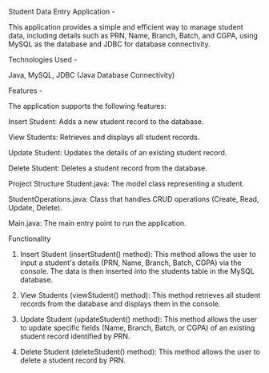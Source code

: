 Student Data Entry Application - 


This application provides a simple and efficient way to manage student data, including details such as PRN, Name, Branch, Batch, and CGPA, using MySQL as the database and JDBC for database connectivity.

Technologies Used -

Java, MySQL, JDBC (Java Database Connectivity)

Features - 

The application supports the following features:


Insert Student: Adds a new student record to the database.


View Students: Retrieves and displays all student records.


Update Student: Updates the details of an existing student record.


Delete Student: Deletes a student record from the database.


Project Structure
Student.java: The model class representing a student.

StudentOperations.java: Class that handles CRUD operations (Create, Read, Update, Delete).

Main.java: The main entry point to run the application.

Functionality
1. Insert Student (insertStudent() method):
This method allows the user to input a student's details (PRN, Name, Branch, Batch, CGPA) via the console. The data is then inserted into the students table in the MySQL database.


2. View Students (viewStudent() method):
This method retrieves all student records from the database and displays them in the console.


3. Update Student (updateStudent() method):
This method allows the user to update specific fields (Name, Branch, Batch, or CGPA) of an existing student record identified by PRN.

4. Delete Student (deleteStudent() method):
This method allows the user to delete a student record by PRN.


